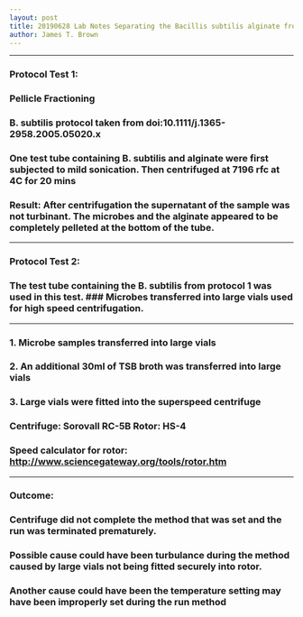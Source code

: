 ```yaml
---
layout: post
title: 20190628 Lab Notes Separating the Bacillis subtilis alginate from the bacteria
author: James T. Brown
---
```



---
### **Protocol Test 1:**
### Pellicle Fractioning
### B. subtilis protocol taken from doi:10.1111/j.1365-2958.2005.05020.x
### One test tube containing B. subtilis and alginate were first subjected to mild sonication. Then centrifuged at 7196 rfc at 4C for 20 mins
### Result: After centrifugation the supernatant of the sample was not turbinant. The microbes and the alginate appeared to be completely pelleted at the bottom of the tube.
---
### **Protocol Test 2:** 
### The test tube containing the B. subtilis from protocol 1 was used in this test. ### Microbes transferred into large vials used for high speed centrifugation. 

---

### 1. Microbe samples transferred into large vials
### 2. An additional 30ml of TSB broth was transferred into large vials
### 3. Large vials were fitted into the superspeed centrifuge
### Centrifuge: Sorovall RC-5B   Rotor: HS-4   
### Speed calculator for rotor: http://www.sciencegateway.org/tools/rotor.htm

---

### **Outcome:** 
### Centrifuge did not complete the method that was set and the run was terminated prematurely. 
### Possible cause could have been turbulance during the method caused by large vials not being fitted securely into rotor. 
### Another cause could have been the temperature setting may have been improperly set during the run method